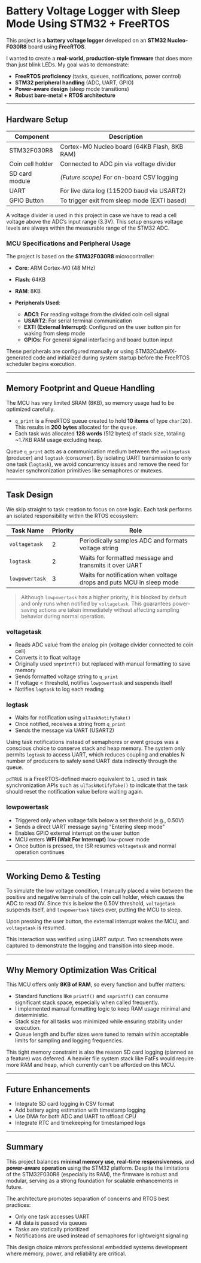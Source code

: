 # Battery Voltage Logger with Sleep Mode Using STM32 + FreeRTOS

This project is a **battery voltage logger** developed on an **STM32 Nucleo-F030R8** board using **FreeRTOS**.

I wanted to create a **real-world, production-style firmware** that does more than just blink LEDs. My goal was to demonstrate:

* **FreeRTOS proficiency** (tasks, queues, notifications, power control)
* **STM32 peripheral handling** (ADC, UART, GPIO)
* **Power-aware design** (sleep mode transitions)
* **Robust bare-metal + RTOS architecture**

---

## Hardware Setup

| Component        | Description                                  |
| ---------------- | -------------------------------------------- |
| STM32F030R8      | Cortex-M0 Nucleo board (64KB Flash, 8KB RAM) |
| Coin cell holder | Connected to ADC pin via voltage divider     |
| SD card module   | *(Future scope)* For on-board CSV logging    |
| UART             | For live data log (115200 baud via USART2)   |
| GPIO Button      | To trigger exit from sleep mode (EXTI based) |

A voltage divider is used in this project in case we have to read a cell voltage above the ADC’s input range (3.3V). This setup ensures voltage levels are always within the measurable range of the STM32 ADC.

### MCU Specifications and Peripheral Usage

The project is based on the **STM32F030R8** microcontroller:

* **Core**: ARM Cortex-M0 (48 MHz)
* **Flash**: 64KB
* **RAM**: 8KB
* **Peripherals Used**:

  * **ADC1**: For reading voltage from the divided coin cell signal
  * **USART2**: For serial terminal communication
  * **EXTI (External Interrupt)**: Configured on the user button pin for waking from sleep mode
  * **GPIOs**: For general signal interfacing and board button input

These peripherals are configured manually or using STM32CubeMX-generated code and initialized during system startup before the FreeRTOS scheduler begins execution.

---

## Memory Footprint and Queue Handling

The MCU has very limited SRAM (8KB), so memory usage had to be optimized carefully.

* `q_print` is a FreeRTOS queue created to hold **10 items** of type `char[20]`. This results in **200 bytes** allocated for the queue.
* Each task was allocated **128 words** (512 bytes) of stack size, totaling \~1.7KB RAM usage excluding heap.

Queue `q_print` acts as a communication medium between the `voltagetask` (producer) and `logtask` (consumer). By isolating UART transmission to only one task (`logtask`), we avoid concurrency issues and remove the need for heavier synchronization primitives like semaphores or mutexes.

---

## Task Design

We skip straight to task creation to focus on core logic. Each task performs an isolated responsibility within the RTOS ecosystem:

| Task Name      | Priority | Role                                                                 |
| -------------- | -------- | -------------------------------------------------------------------- |
| `voltagetask`  | 2        | Periodically samples ADC and formats voltage string                  |
| `logtask`      | 2        | Waits for formatted message and transmits it over UART               |
| `lowpowertask` | 3        | Waits for notification when voltage drops and puts MCU in sleep mode |

> Although `lowpowertask` has a higher priority, it is blocked by default and only runs when notified by `voltagetask`. This guarantees power-saving actions are taken immediately without affecting sampling behavior during normal operation.

### voltagetask

* Reads ADC value from the analog pin (voltage divider connected to coin cell)
* Converts it to float voltage
* Originally used `snprintf()` but replaced with manual formatting to save memory
* Sends formatted voltage string to `q_print`
* If voltage < threshold, notifies `lowpowertask` and suspends itself
* Notifies `logtask` to log each reading

### logtask

* Waits for notification using `ulTaskNotifyTake()`
* Once notified, receives a string from `q_print`
* Sends the message via UART (USART2)

Using task notifications instead of semaphores or event groups was a conscious choice to conserve stack and heap memory. The system only permits `logtask` to access UART, which reduces coupling and enables N number of producers to safely send UART data indirectly through the queue.

`pdTRUE` is a FreeRTOS-defined macro equivalent to `1`, used in task synchronization APIs such as `ulTaskNotifyTake()` to indicate that the task should reset the notification value before waiting again.

### lowpowertask

* Triggered only when voltage falls below a set threshold (e.g., 0.50V)
* Sends a direct UART message saying "Entering sleep mode"
* Enables GPIO external interrupt on the user button
* MCU enters **WFI (Wait For Interrupt)** low-power mode
* Once button is pressed, the ISR resumes `voltagetask` and normal operation continues

---

## Working Demo & Testing

To simulate the low voltage condition, I manually placed a wire between the positive and negative terminals of the coin cell holder, which causes the ADC to read 0V. Since this is below the 0.50V threshold, `voltagetask` suspends itself, and `lowpowertask` takes over, putting the MCU to sleep.

Upon pressing the user button, the external interrupt wakes the MCU, and `voltagetask` is resumed.

This interaction was verified using UART output. Two screenshots were captured to demonstrate the logging and transition into sleep mode.

---

## Why Memory Optimization Was Critical

This MCU offers only **8KB of RAM**, so every function and buffer matters:

* Standard functions like `printf()` and `snprintf()` can consume significant stack space, especially when called frequently.
* I implemented manual formatting logic to keep RAM usage minimal and deterministic.
* Stack size for all tasks was minimized while ensuring stability under execution.
* Queue length and buffer sizes were tuned to remain within acceptable limits for sampling and logging frequencies.

This tight memory constraint is also the reason SD card logging (planned as a feature) was deferred. A heavier file system stack like FatFs would require more RAM and heap, which currently can't be afforded on this MCU.

---

## Future Enhancements

* Integrate SD card logging in CSV format
* Add battery aging estimation with timestamp logging
* Use DMA for both ADC and UART to offload CPU
* Integrate RTC and timekeeping for timestamped logs

---

## Summary

This project balances **minimal memory use**, **real-time responsiveness**, and **power-aware operation** using the STM32 platform. Despite the limitations of the STM32F030R8 (especially its RAM), the firmware is robust and modular, serving as a strong foundation for scalable enhancements in future.

The architecture promotes separation of concerns and RTOS best practices:

* Only one task accesses UART
* All data is passed via queues
* Tasks are statically prioritized
* Notifications are used instead of semaphores for lightweight signaling

This design choice mirrors professional embedded systems development where memory, power, and reliability are critical.
